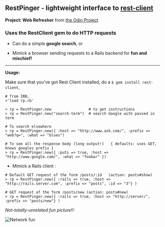## RestPinger - lightweight interface to [rest-client](https://github.com/rest-client/rest-client)

**Project: Web Refresher** from [the Odin Project](http://www.theodinproject.com/ruby-on-rails/let-s-get-building)


### Uses the RestClient gem to do HTTP requests

- Can do a simple **google search**, or

- Mimick a browser sending requests to a Rails backend for **fun and mischief!**

---


**Usage:**

Make sure that you've got Rest Client installed, do a ```$ gem install rest-client```,


```
# from IRB, 
>'load rp.rb' 

> rp = RestPinger.new       		  # to get instructions
> rp = RestPinger.new("search-term")  # search Google with passed in term

# To search elsewhere
> rp = RestPinger.new({ :host => "http://www.ask.com/", :prefix => "web?q=", :what => "blues")

# To see all the response body (long output!)   { defaults: uses GET, knows googles prefix }
> rp = RestPinger.new({ :puts => true, :host => "http://www.google.com/", :what => "foobar" })
```

- Mimick a Rails client :

```
# Default GET request of the form /posts/:id   (action: posts#show)
> rp = RestPinger.new({ :rails => true, :host => "http://rails.server.com", :prefix => "posts", :id => "3"} )

# GET request of the form /posts/new (action: posts#new)
> rp = RestPinger.new({ :rails => true, :host => "http://server/", :prefix => "posts/new"} )

```

*Not-totally-unrelated fun picture!!:*

![Network fun](http://www.edgewave.com/img/diagram/6-4/StepTwo.gif "ping!")